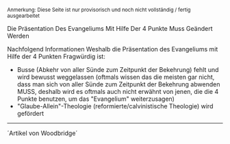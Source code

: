 <!--t Die Präsentation Des Evangeliums Mit Hilfe Der 4 Punkte Muss Geändert Werden - in Arbeit (0% übersetzt) t-->
<!--d Die Präsentation Des Evangeliums Mit Hilfe Der 4 Punkte Muss Geändert Werden - in Arbeit (0% übersetzt) d-->

<small>Anmerkung: Diese Seite ist nur provisorisch und noch nicht vollständig / fertig ausgearbeitet</small>

Die Präsentation Des Evangeliums Mit Hilfe Der 4 Punkte Muss Geändert Werden

Nachfolgend Informationen Weshalb die Präsentation des Evangeliums mit Hilfe der 4 Punkten Fragwürdig ist:

- Busse (Abkehr von aller Sünde zum Zeitpunkt der Bekehrung) fehlt und wird bewusst weggelassen (oftmals wissen das die meisten gar nicht, dass man sich von aller Sünde zum Zeitpunkt der Bekehrung abwenden MUSS, deshalb wird es oftmals auch nicht erwähnt von jenen, die die 4 Punkte benutzen, um das "Evangelium" weiterzusagen)
- "Glaube-Allein"-Theologie (reformierte/calvinistische Theologie) wird gefördert

- - -

´Artikel von Woodbridge´

